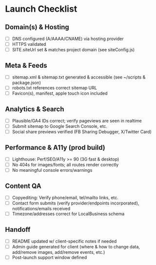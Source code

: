 # Launch Checklist

## Domain(s) & Hosting
- [ ] DNS configured (A/AAAA/CNAME) via hosting provider
- [ ] HTTPS validated
- [ ] SITE.siteUrl set & matches project domain (see siteConfig.js)

## Meta & Feeds
- [ ] sitemap.xml & sitemap.txt generated & accessible (see ~/scripts & package.json)
- [ ] robots.txt references correct sitemap URL
- [ ] Favicon(s), manifest, apple touch icon included

## Analytics & Search
- [ ] Plausible/GA4 IDs correct; verify pageviews are seen in realtime
- [ ] Submit sitemap to Google Search Console, etc.
- [ ] Social share previews verified (FB Sharing Debugger, X/Twitter Card)

## Performance & A11y (prod build)
- [ ] Lighthouse: Perf/SEO/A11y >= 90 (3G fast & desktop)
- [ ] No 404s for images/fonts; all routes render correctly
- [ ] No meaningful console errors/warnings

## Content QA
- [ ] Copyediting: Verify phone/email, tel/mailto links, etc.
- [ ] Contact form submits (verify provider/endpoints incorporated), notifications/emails received
- [ ] Timezone/addresses correct for LocalBusiness schema

## Handoff
- [ ] README updated w/ client-specific notes if needed
- [ ] Admin guide generated for client (where & how to change data, add/remove images, add/remove events, etc.)
- [ ] Post-launch support window defined